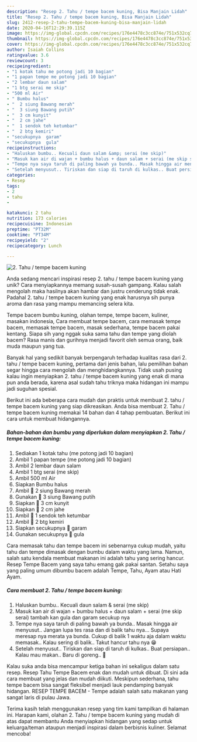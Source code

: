 ```yaml
---
description: "Resep 2. Tahu / tempe bacem kuning, Bisa Manjain Lidah"
title: "Resep 2. Tahu / tempe bacem kuning, Bisa Manjain Lidah"
slug: 2412-resep-2-tahu-tempe-bacem-kuning-bisa-manjain-lidah
date: 2020-04-16T12:29:39.115Z
image: https://img-global.cpcdn.com/recipes/176e4478c3cc874e/751x532cq70/2-tahu-tempe-bacem-kuning-foto-resep-utama.jpg
thumbnail: https://img-global.cpcdn.com/recipes/176e4478c3cc874e/751x532cq70/2-tahu-tempe-bacem-kuning-foto-resep-utama.jpg
cover: https://img-global.cpcdn.com/recipes/176e4478c3cc874e/751x532cq70/2-tahu-tempe-bacem-kuning-foto-resep-utama.jpg
author: Isaiah Collins
ratingvalue: 3.6
reviewcount: 3
recipeingredient:
- "1 kotak tahu me potong jadi 10 bagian"
- "1 papan tempe me potong jadi 10 bagian"
- "2 lembar daun salam"
- "1 btg serai me skip"
- "500 ml Air"
- " Bumbu halus"
- "  2 siung Bawang merah"
- "  3 siung Bawang putih"
- "  3 cm kunyit"
- "  2 cm jahe"
- "  1 sendok teh ketumbar"
- "  2 btg kemiri"
- "secukupnya  garam"
- "secukupnya  gula"
recipeinstructions:
- "Haluskan bumbu.. Kecuali daun salam &amp; serai (me skip)"
- "Masuk kan air di wajan + bumbu halus + daun salam + serai (me skip serai) tambah kan gula dan garam secukup nya"
- "Tempe nya saya taruh di paling bawah ya bunda.. Masak hingga air menyusut.. Jangan lupa tes rasa dan di balik tahu nya... Supaya meresap nya merata ya bunda. Cukup di balik 1 waktu aja dalam waktu memasak.. Kalau sering di balik.. Takut hancur tahu nya 😁"
- "Setelah menyusut.. Tiriskan dan siap di taruh di kulkas.. Buat persiapan.. Kalau mau makan.. Baru di goreng.. 🥰"
categories:
- Resep
tags:
- 2
- tahu
- 

katakunci: 2 tahu  
nutrition: 173 calories
recipecuisine: Indonesian
preptime: "PT32M"
cooktime: "PT34M"
recipeyield: "2"
recipecategory: Lunch

---
```



![2. Tahu / tempe bacem kuning](https://img-global.cpcdn.com/recipes/176e4478c3cc874e/751x532cq70/2-tahu-tempe-bacem-kuning-foto-resep-utama.jpg)

Anda sedang mencari inspirasi resep 2. tahu / tempe bacem kuning yang unik? Cara menyiapkannya memang susah-susah gampang. Kalau salah mengolah maka hasilnya akan hambar dan justru cenderung tidak enak. Padahal 2. tahu / tempe bacem kuning yang enak harusnya sih punya aroma dan rasa yang mampu memancing selera kita.

Tempe bacem bumbu kuning, olahan tempe, tempe bacem, kuliner, masakan indonesia, Cara membuat tempe bacem, cara memasak tempe bacem, memasak tempe bacem, masak sederhana, tempe bacem pakai kentang. Siapa sih yang nggak suka sama tahu dan tempe yang diolah bacem? Rasa manis dan gurihnya menjadi favorit oleh semua orang, baik muda maupun yang tua.

Banyak hal yang sedikit banyak berpengaruh terhadap kualitas rasa dari 2. tahu / tempe bacem kuning, pertama dari jenis bahan, lalu pemilihan bahan segar hingga cara mengolah dan menghidangkannya. Tidak usah pusing kalau ingin menyiapkan 2. tahu / tempe bacem kuning yang enak di mana pun anda berada, karena asal sudah tahu triknya maka hidangan ini mampu jadi suguhan spesial.


Berikut ini ada beberapa cara mudah dan praktis untuk membuat 2. tahu / tempe bacem kuning yang siap dikreasikan. Anda bisa membuat 2. Tahu / tempe bacem kuning memakai 14 bahan dan 4 tahap pembuatan. Berikut ini cara untuk membuat hidangannya.

<!--inarticleads1-->

##### Bahan-bahan dan bumbu yang diperlukan dalam menyiapkan 2. Tahu / tempe bacem kuning:

1. Sediakan 1 kotak tahu (me potong jadi 10 bagian)
1. Ambil 1 papan tempe (me potong jadi 10 bagian)
1. Ambil 2 lembar daun salam
1. Ambil 1 btg serai (me skip)
1. Ambil 500 ml Air
1. Siapkan  Bumbu halus
1. Ambil  🧂 2 siung Bawang merah
1. Gunakan  🧂 3 siung Bawang putih
1. Siapkan  🧂 3 cm kunyit
1. Siapkan  🧂 2 cm jahe
1. Ambil  🧂 1 sendok teh ketumbar
1. Ambil  🧂 2 btg kemiri
1. Siapkan secukupnya 🧂 garam
1. Gunakan secukupnya 🧂 gula


Cara memasak tahu dan tempe bacem ini sebenarnya cukup mudah, yaitu tahu dan tempe dimasak dengan bumbu dalam waktu yang lama. Namun, salah satu kendala membuat makanan ini adalah tahu yang sering hancur. Resep Tempe Bacem yang saya tahu emang gak pakai santan. Setahu saya yang paling umum dibumbu bacem adalah Tempe, Tahu, Ayam atau Hati Ayam. 

<!--inarticleads2-->

##### Cara membuat 2. Tahu / tempe bacem kuning:

1. Haluskan bumbu.. Kecuali daun salam &amp; serai (me skip)
1. Masuk kan air di wajan + bumbu halus + daun salam + serai (me skip serai) tambah kan gula dan garam secukup nya
1. Tempe nya saya taruh di paling bawah ya bunda.. Masak hingga air menyusut.. Jangan lupa tes rasa dan di balik tahu nya... Supaya meresap nya merata ya bunda. Cukup di balik 1 waktu aja dalam waktu memasak.. Kalau sering di balik.. Takut hancur tahu nya 😁
1. Setelah menyusut.. Tiriskan dan siap di taruh di kulkas.. Buat persiapan.. Kalau mau makan.. Baru di goreng.. 🥰


Kalau suka anda bisa mencampur ketiga bahan ini sekaligus dalam satu resep. Resep Tahu Tempe Bacem enak dan mudah untuk dibuat. Di sini ada cara membuat yang jelas dan mudah diikuti. Meskipun sederhana, tahu tempe bacem bisa sangat fleksibel menjadi lauk pendamping banyak hidangan. RESEP TEMPE BACEM - Tempe adalah salah satu makanan yang sangat laris di pulau Jawa. 

Terima kasih telah menggunakan resep yang tim kami tampilkan di halaman ini. Harapan kami, olahan 2. Tahu / tempe bacem kuning yang mudah di atas dapat membantu Anda menyiapkan hidangan yang sedap untuk keluarga/teman ataupun menjadi inspirasi dalam berbisnis kuliner. Selamat mencoba!
